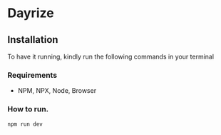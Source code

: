 # Dayrize

## Installation

To have it running, kindly run the following commands in your terminal


### Requirements 
- NPM, NPX, Node, Browser

### How to run.

`npm run dev`
